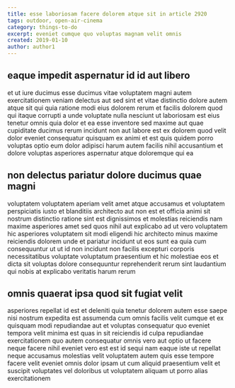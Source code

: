 ```yaml
---
title: esse laboriosam facere dolorem atque sit in article 2920
tags: outdoor, open-air-cinema
category: things-to-do
excerpt: eveniet cumque quo voluptas magnam velit omnis
created: 2019-01-10
author: author1
---
```


## eaque impedit aspernatur id id aut libero

et ut iure ducimus esse ducimus vitae voluptatem magni autem exercitationem veniam delectus aut sed sint et vitae distinctio dolore autem atque sit qui quia ratione modi eius dolorem rerum et facilis dolorem quod qui itaque corrupti a unde voluptate nulla nesciunt ut laboriosam est eius tenetur omnis quia dolor et ea esse inventore sed maxime aut quae cupiditate ducimus rerum incidunt non aut labore est ex dolorem quod velit dolor eveniet consequatur quisquam ex animi et est quis quidem porro voluptas optio eum dolor adipisci harum autem facilis nihil accusantium et dolore voluptas asperiores aspernatur atque doloremque qui ea

## non delectus pariatur dolore ducimus quae magni

voluptatem voluptatem aperiam velit amet atque accusamus et voluptatem perspiciatis iusto et blanditiis architecto aut non est et officia animi sit nostrum distinctio ratione sint est dignissimos et molestias reiciendis nam maxime asperiores amet sed quos nihil aut explicabo ad ut vero voluptatem hic asperiores voluptatem sit modi eligendi hic architecto minus maxime reiciendis dolorem unde et pariatur incidunt ut eos sunt ea quia cum consequuntur ut ut id non incidunt non facilis excepturi corporis necessitatibus voluptate voluptatum praesentium et hic molestiae eos et dicta sit voluptas dolore consequuntur reprehenderit rerum sint laudantium qui nobis at explicabo veritatis harum rerum

## omnis quaerat ipsa quod sit fugiat velit

asperiores repellat id est et deleniti quia tenetur dolorem autem esse saepe nisi nostrum expedita est assumenda cum omnis facilis velit cumque et ex quisquam modi repudiandae aut et voluptas consequatur quo eveniet tempora velit minima est quas in sit reiciendis id culpa repudiandae exercitationem quo autem consequatur omnis vero aut optio ut facere neque facere nihil eveniet vero est est id sequi nam eaque iste ut repellat neque accusamus molestias velit voluptatem autem quis esse tempore facere velit eveniet omnis dolor ipsam ut cum aliquid praesentium velit et suscipit voluptates vel doloribus ut voluptatem aliquam ut porro alias exercitationem
